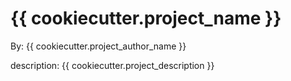 # {{ cookiecutter.project_name }}

By: {{ cookiecutter.project_author_name }} 

description: {{ cookiecutter.project_description }} 